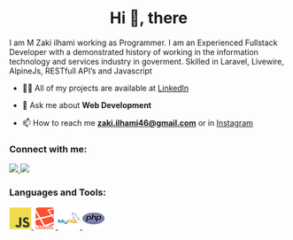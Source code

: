 <h1 align="center">Hi 👋, there</h1>
I am M Zaki ilhami working as Programmer. I am an Experienced Fullstack Developer with a demonstrated history of working in the information technology and services industry in goverment. Skilled in Laravel, Livewire, AlpineJs, RESTfull API’s and Javascript

- 👨‍💻 All of my projects are available at <a href="https://www.linkedin.com/in/m-zaki-ilhami-b7b306115/](https://www.linkedin.com/in/m-zaki-ilhami-b7b306115/"> Linkedln </a>

- 💬 Ask me about **Web Development**

- 📫 How to reach me **zaki.ilhami46@gmail.com** or in <a href="https://www.instagram.com/mzaki_ilhami/"> Instagram </a>

<h3 align="left">Connect with me:</h3>
<p align="left">
</p>
<p align="left">
<a href="https://github.com/mrzaki30">
  <img height="180em" src="https://github-readme-stats-eight-theta.vercel.app/api?username=mrzaki30&show_icons=true&theme=algolia&include_all_commits=true&count_private=true"/>
  <img height="180em" src="https://github-readme-stats-eight-theta.vercel.app/api/top-langs/?username=mrzaki30&layout=compact&langs_count=8&theme=algolia"/>
<!--    <img height="180em" src ="https://github-readme-streak-stats.herokuapp.com?user=mrzaki30&theme=darcula&hide_border=true&background=FFFFFF00"> -->
</a>
</p>

<h3 align="left">Languages and Tools:</h3>
<p align="left"> <a href="https://developer.mozilla.org/en-US/docs/Web/JavaScript" target="_blank" rel="noreferrer"> <img src="https://raw.githubusercontent.com/devicons/devicon/master/icons/javascript/javascript-original.svg" alt="javascript" width="40" height="40"/> </a> <a href="https://laravel.com/" target="_blank" rel="noreferrer"> <img src="https://raw.githubusercontent.com/devicons/devicon/master/icons/laravel/laravel-plain-wordmark.svg" alt="laravel" width="40" height="40"/> </a> <a href="https://www.mysql.com/" target="_blank" rel="noreferrer"> <img src="https://raw.githubusercontent.com/devicons/devicon/master/icons/mysql/mysql-original-wordmark.svg" alt="mysql" width="40" height="40"/> </a> <a href="https://www.php.net" target="_blank" rel="noreferrer"> <img src="https://raw.githubusercontent.com/devicons/devicon/master/icons/php/php-original.svg" alt="php" width="40" height="40"/> </a> </p>
